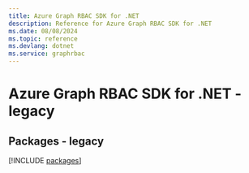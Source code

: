 ```yaml
---
title: Azure Graph RBAC SDK for .NET
description: Reference for Azure Graph RBAC SDK for .NET
ms.date: 08/08/2024
ms.topic: reference
ms.devlang: dotnet
ms.service: graphrbac
---
```

# Azure Graph RBAC SDK for .NET - legacy
## Packages - legacy
[!INCLUDE [packages](graph-rbac-index.md)]